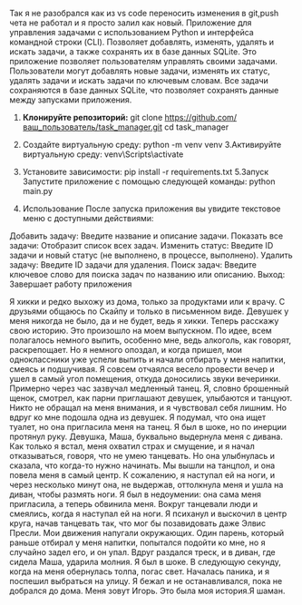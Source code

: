 Так я не разобрался как из vs code переносить изменения в git,push чета не работал и я просто залил как новый.
Приложение для управления задачами с использованием Python и интерфейса командной строки (CLI). Позволяет добавлять, изменять, удалять и искать задачи, а также сохранять их в базе данных SQLite.
Это приложение позволяет пользователям управлять своими задачами. Пользователи могут добавлять новые задачи, изменять их статус, удалять задачи и искать задачи по ключевым словам. Все задачи сохраняются в базе данных SQLite, что позволяет сохранять данные между запусками приложения.
1. **Клонируйте репозиторий:**
   git clone https://github.com/ваш_пользователь/task_manager.git
   cd task_manager
2. Создайте виртуальную среду:
python -m venv venv
3.Активируйте виртуальную среду:
venv\Scripts\activate
4. Установите зависимости:
pip install -r requirements.txt
5.Запуск
Запустите приложение с помощью следующей команды:
python main.py

6. Использование
После запуска приложения вы увидите текстовое меню с доступными действиями:

Добавить задачу: Введите название и описание задачи.
Показать все задачи: Отобразит список всех задач.
Изменить статус: Введите ID задачи и новый статус (не выполнено, в процессе, выполнено).
Удалить задачу: Введите ID задачи для удаления.
Поиск задач: Введите ключевое слово для поиска задач по названию или описанию.
Выход: Завершает работу приложения

Я хикки и редко выхожу из дома, только за продуктами или к врачу. С друзьями общаюсь по Скайпу и только в письменном виде. Девушек у меня никогда не было, да и не будет, ведь я хикки. Теперь расскажу свою историю.
Это произошло на моем выпускном. По идее, всем полагалось немного выпить, особенно мне, ведь алкоголь, как говорят, раскрепощает. Но я немного опоздал, и когда пришел, мои одноклассники уже успели выпить и начали отбирать у меня напитки, смеясь и подшучивая. Я совсем отчаялся весело провести вечер и ушел в самый угол помещения, откуда доносились звуки вечеринки.
Примерно через час зазвучал медленный танец. Я, словно брошенный щенок, смотрел, как парни приглашают девушек, улыбаются и танцуют. Никто не обращал на меня внимания, и я чувствовал себя лишним. Но вдруг ко мне подошла одна из девушек. Я подумал, что она ищет туалет, но она пригласила меня на танец. Я был в шоке, но по инерции протянул руку.
Девушка, Маша, буквально выдернула меня с дивана. Как только я встал, меня охватил страх и смущение, и я начал отказываться, говоря, что не умею танцевать. Но она улыбнулась и сказала, что когда-то нужно начинать. Мы вышли на танцпол, и она повела меня в самый центр.
К сожалению, я наступал ей на ноги, и через несколько минут она, не выдержав, оттолкнула меня и ушла на диван, чтобы размять ноги. Я был в недоумении: она сама меня пригласила, а теперь обвинила меня. Вокруг танцевали люди и смеялись, когда я наступал ей на ноги.
Я психанул и выскочил в центр круга, начав танцевать так, что мог бы позавидовать даже Элвис Пресли. Мои движения напугали окружающих. Один парень, который раньше отбирал у меня напитки, попытался подойти ко мне, но я случайно задел его, и он упал.
Вдруг раздался треск, и в диван, где сидела Маша, ударила молния. Я был в шоке. В следующую секунду, когда на меня обернулась толпа, погас свет. Началась паника, и я поспешил выбраться на улицу. Я бежал и не останавливался, пока не добрался до дома.
Меня зовут Игорь. Это была моя история.Я шаман.
